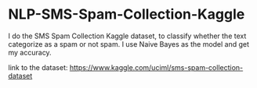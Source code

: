 # NLP-SMS-Spam-Collection-Kaggle

I do the SMS Spam Collection Kaggle dataset, to classify whether the text categorize as a spam or not spam.
I use Naive Bayes as the model and get my accuracy.

link to the dataset: https://www.kaggle.com/uciml/sms-spam-collection-dataset
